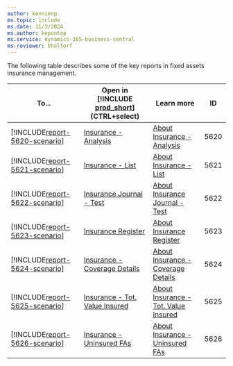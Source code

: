 ```yaml
---
author: kennienp
ms.topic: include
ms.date: 11/3/2024
ms.author: kepontop
ms.service: dynamics-365-business-central
ms.reviewer: bholtorf
---
```


The following table describes some of the key reports in fixed assets insurance management.

| To... | Open in [!INCLUDE [prod_short](prod_short.md)] (CTRL+select) | Learn more | ID |
|-------|------------| ------------|----|
| [!INCLUDE[report-5620-scenario](../includes/report-5620-scenario-include.md)] | [Insurance - Analysis](https://businesscentral.dynamics.com?report=5620) | [About Insurance - Analysis](../reports/report-5620.md) | 5620 |
| [!INCLUDE[report-5621-scenario](../includes/report-5621-scenario-include.md)] | [Insurance - List](https://businesscentral.dynamics.com?report=5621) | [About Insurance - List](../reports/report-5621.md) | 5621 |
| [!INCLUDE[report-5622-scenario](../includes/report-5622-scenario-include.md)] | [Insurance Journal - Test](https://businesscentral.dynamics.com?report=5622) | [About Insurance Journal - Test](../reports/report-5622.md) | 5622 |
| [!INCLUDE[report-5623-scenario](../includes/report-5623-scenario-include.md)] | [Insurance Register](https://businesscentral.dynamics.com?report=5623) | [About Insurance Register](../reports/report-5623.md) | 5623 |
| [!INCLUDE[report-5624-scenario](../includes/report-5624-scenario-include.md)] | [Insurance - Coverage Details](https://businesscentral.dynamics.com?report=5624) | [About Insurance - Coverage Details](../reports/report-5624.md) | 5624 |
| [!INCLUDE[report-5625-scenario](../includes/report-5625-scenario-include.md)] | [Insurance - Tot. Value Insured](https://businesscentral.dynamics.com?report=5625) | [About Insurance - Tot. Value Insured](../reports/report-5625.md) | 5625 |
| [!INCLUDE[report-5626-scenario](../includes/report-5626-scenario-include.md)] | [Insurance - Uninsured FAs](https://businesscentral.dynamics.com?report=5626) | [About Insurance - Uninsured FAs](../reports/report-5626.md) | 5626 |